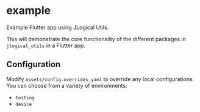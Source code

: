 # example

Example Flutter app using JLogical Utils.

This will demonstrate the core functionality of the different packages in `jlogical_utils` in a
Flutter app.

## Configuration

Modify `assets/config.overrides.yaml` to override any local configurations. You can choose from a
variety of environments:

- `testing`
- `device`